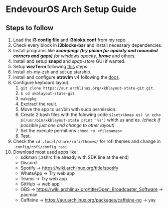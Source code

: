 # EndevourOS Arch Setup Guide

## Steps to follow
1. Load the **i3 config file** and **i3bloks.conf** from my [repo](https://github.com/VillegasMich/dotfiles).
1. Check every block in **i3blocks-bar** and install necessary dependencies.
1. Install programs like ***xcompmgr (try picom for opacity and raounded corners and gaps)** for windows opacity*, ***brave*** and others.
1. Install and setup **snapd** and *spap-store* GUI if wanted.
1. Setup **wezTerm** following [this](https://wezfurlong.org/wezterm/install/linux.html#__tabbed_1_7) steps.
1. Install oh-my-zsh and set up starship.
1. Install and configure **atrovim** v4 following the [docs](https://docs.astronvim.com/).
1. Configure keyboard layout.
    1. `git clone https://aur.archlinux.org/xkblayout-state-git.git.`
    1. `$ cd xkblayout-state-git`
    1. `makepkg` 
    1. Exctract the reult.
    1. Move the app to usr/bin with sudo permission.
    1. Create 2 bash files with the folowing code `$(setxkbmap us) \n echo $(/usr/bin/xkblayout-state print '%s')` whith us and es. *(check if possible just one and change to other layout)*
    1. Set the execute permitions `chmod +x <filenames>`
    1. Test.
1. Check the `cd .local/share/rofi/themes/` for rofi themes and change in `.config/rofi/config.rasi`
1. Download most used apps like:
    - sdkman (.zshrc file already with SDK line at the end)
    - Discord
    - Spotify -> https://wiki.archlinux.org/title/spotify
    - WhatsApp -> Try web app
    - Teams -> Try web app
    - GitHub -> web app
    - OBS -> https://wiki.archlinux.org/title/Open_Broadcaster_Software -> pacman
    - Caffeine -> https://aur.archlinux.org/packages/caffeine-ng -> yay
